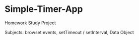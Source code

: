 # Simple-Timer-App

Homework Study Project

Subjects: browset events, setTimeout / setInterval, Data Object 
